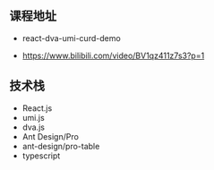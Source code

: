 ## 课程地址
- react-dva-umi-curd-demo

- https://www.bilibili.com/video/BV1qz411z7s3?p=1


## 技术栈
- React.js
- umi.js
- dva.js
- Ant Design/Pro
- ant-design/pro-table
- typescript